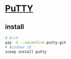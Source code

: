 # [PuTTY](https://www.chiark.greenend.org.uk/~sgtatham/putty/)

## install

```sh
# Arch
yay -S --noconfirm putty-git
# Windows 10
scoop install putty
```
